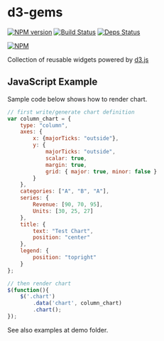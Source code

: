 # d3-gems

[![NPM version](https://badge.fury.io/js/d3-gems.png)](http://badge.fury.io/js/d3-gems)
[![Build Status](https://drone.io/github.com/sergeyt/d3-gems/status.png)](https://drone.io/github.com/sergeyt/d3-gems/latest)
[![Deps Status](https://david-dm.org/sergeyt/d3-gems.png)](https://david-dm.org/sergeyt/d3-gems)

[![NPM](https://nodei.co/npm/d3-gems.png?downloads=true&stars=true)](https://nodei.co/npm/d3-gems/)

Collection of reusable widgets powered by [d3.js](http://d3js.org/)

## JavaScript Example

Sample code below shows how to render chart.

```javascript
// first write/generate chart definition
var column_chart = {
	type: "column",
	axes: {
		x: {majorTicks: "outside"},
		y: {
			majorTicks: "outside",
			scalar: true,
			margin: true,
			grid: { major: true, minor: false }
		}
	},
	categories: ["A", "B", "A"],
	series: {
		Revenue: [90, 70, 95],
		Units: [30, 25, 27]
	},
	title: {
		text: "Test Chart",
		position: "center"
	},
	legend: {
		position: "topright"
	}
};

// then render chart
$(function(){
	$('.chart')
		.data('chart', column_chart)
		.chart();
});
```

See also examples at demo folder.
